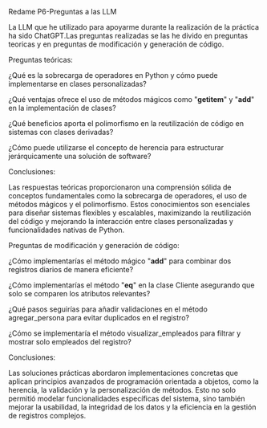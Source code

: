 Redame P6-Preguntas a las LLM

La LLM que he utilizado para apoyarme durante la realización de la práctica ha sido ChatGPT.Las preguntas realizadas se las he
divido en preguntas teoricas y en preguntas de modificación y generación de código.


Preguntas teóricas:

¿Qué es la sobrecarga de operadores en Python y cómo puede implementarse en clases personalizadas?

¿Qué ventajas ofrece el uso de métodos mágicos como "__getitem__" y "__add__" en la implementación de clases?

¿Qué beneficios aporta el polimorfismo en la reutilización de código en sistemas con clases derivadas?

¿Cómo puede utilizarse el concepto de herencia para estructurar jerárquicamente una solución de software?



Conclusiones:

Las respuestas teóricas proporcionaron una comprensión sólida de conceptos fundamentales como la sobrecarga de operadores,
el uso de métodos mágicos y el polimorfismo. Estos conocimientos son esenciales para diseñar sistemas flexibles y escalables,
maximizando la reutilización del código y mejorando la interacción entre clases personalizadas y funcionalidades nativas de Python.



Preguntas de modificación y generación de código:

¿Cómo implementarías el método mágico "__add__" para combinar dos registros diarios de manera eficiente?

¿Cómo implementarías el método "__eq__" en la clase Cliente asegurando que solo se comparen los atributos relevantes?

¿Qué pasos seguirías para añadir validaciones en el método agregar_persona para evitar duplicados en el registro?

¿Cómo se implementaría el método visualizar_empleados para filtrar y mostrar solo empleados del registro?


Conclusiones:

Las soluciones prácticas abordaron implementaciones concretas que aplican principios avanzados de programación orientada a objetos,
como la herencia, la validación y la personalización de métodos. Esto no solo permitió modelar funcionalidades específicas del sistema,
sino también mejorar la usabilidad, la integridad de los datos y la eficiencia en la gestión de registros complejos.
